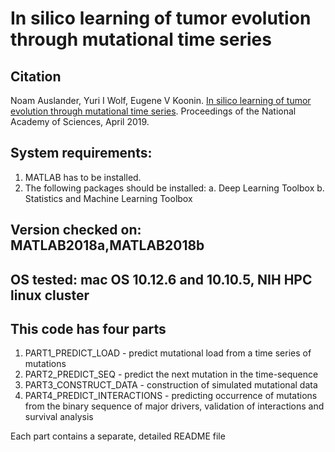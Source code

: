 # In silico learning of tumor evolution through mutational time series

## Citation
Noam Auslander, Yuri I Wolf, Eugene V Koonin. [In silico learning of tumor evolution through mutational time series](https://www.pnas.org/content/116/19/9501.short). Proceedings of the National Academy of Sciences, April  2019.


## System requirements: 
1. MATLAB has to be installed. 
2. The following packages should be installed:
  a. Deep Learning Toolbox
  b. Statistics and Machine Learning Toolbox

## Version checked on: MATLAB2018a,MATLAB2018b
## OS tested: mac OS 10.12.6 and 10.10.5, NIH HPC linux cluster

## This code has four parts 
1. PART1_PREDICT_LOAD - predict mutational load from a time series of mutations
2. PART2_PREDICT_SEQ - predict the next mutation in the time-sequence
3. PART3_CONSTRUCT_DATA - construction of simulated mutational data
4. PART4_PREDICT_INTERACTIONS - predicting occurrence of mutations from the binary sequence of major drivers, validation of interactions and survival analysis

Each part contains a separate, detailed README file

